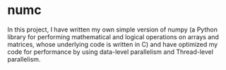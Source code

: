 # numc

In this project, I have written my own simple version of numpy (a Python library for performing mathematical and logical operations on arrays and matrices, whose underlying code is written in C) and have optimized my code for performance by using data-level parallelism and Thread-level parallelism.
